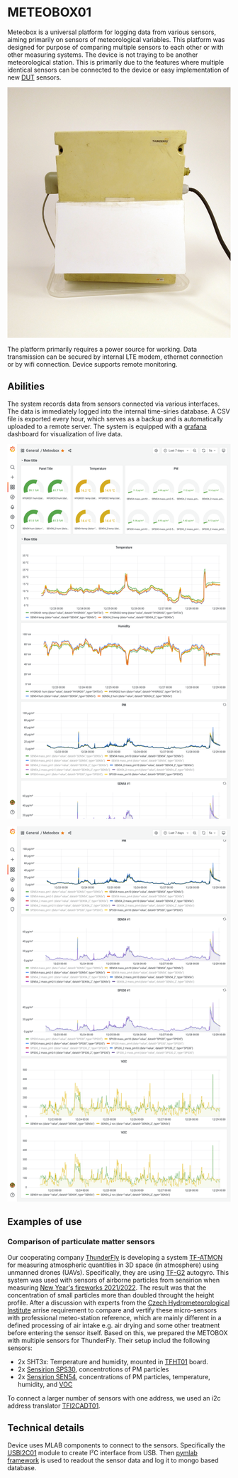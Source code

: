 # METEOBOX01
Meteobox is a universal platform for logging data from various sensors, aiming primarily on sensors of meteorological variables. This platform was designed for purpose of comparing multiple sensors to each other or with other measuring systems. The device is not traying to be another meteorological station.
This is primarily due to the features where multiple identical sensors can be connected to the device or easy implementation of new [DUT](https://en.wikipedia.org/wiki/Device_under_test) sensors.

![METEOBOX01 case](/doc/img/METEOBOX01.jpg)

The platform primarily requires a power source for working. Data transmission can be secured by internal LTE modem, ethernet connection or by wifi connection. Device supports remote monitoring.

## Abilities
The system records data from sensors connected via various interfaces. The data is immediately logged into the internal time-siries database. A CSV file is exported every hour, which serves as a backup and is automatically uploaded to a remote server. The system is equipped with a [grafana](https://grafana.com/) dashboard for visualization of live data.

![METEOBOX01 dashboard](/doc/img/grafana_dashboard1.png)

![METEOBOX01 dashboard 2](/doc/img/grafana_dashboard2.png)

## Examples of use

### Comparison of particulate matter sensors

Our cooperating company [ThunderFly](https://www.thunderfly.cz) is developing a system [TF-ATMON](https://www.thunderfly.cz/tf-atmon.html) for measuring atmospheric quantities in 3D space (in atmosphere) using unmanned drones (UAVs). Specifically, they are using [TF-G2](https://github.com/ThunderFly-aerospace/TF-G2/) autogyro. This system was used with sensors of airborne particles from sensirion when measuring [New Year's fireworks 2021/2022](https://www.thunderfly.cz/tf-atmon/ThunderFly_PressRelease_MereniZnecisteniAtmosferyZpusobeneNovorocnimiOhnostroji.pdf). The result was that the concentration of small particles more than doubled throught the height profile. After a discussion with experts from the [Czech Hydrometeorological Institute](https://www.chmi.cz/) arrise requirement to compare and vertify these micro-sensors with professional meteo-station reference, which are mainly different in a defined processing of air intake e.g. air drying and some other treatment before entering the sensor itself. Based on this, we prepared the METOBOX with multiple sensors for ThunderFly. Their setup includ the following sensors:

 * 2x SHT3x: Temperature and humidity, mounted in [TFHT01](https://github.com/ThunderFly-aerospace/TFHT01) board.
 * 2x [Sensirion SPS30](https://sensirion.com/products/catalog/SPS30/), concentrotions of PM particles
 * 2x [Sensirion SEN54](https://sensirion.com/products/catalog/SEN54/), concentrations of PM particles, temperature, humidity, and [VOC](https://en.wikipedia.org/wiki/Volatile_organic_compound)

To connect a larger number of sensors with one address, we used an i2c address translator [TFI2CADT01](https://github.com/ThunderFly-aerospace/TFI2CADT01).

## Technical details

Device uses MLAB components to connect to the sensors. Specifically the [USBI2C01](https://github.com/mlab-modules/USBI2C01) module to create I²C interface from USB. Then [pymlab framework](https://github.com/MLAB-project/pymlab/tree/dev/examples/mongolog) is used to readout the sensor data and log it to mongo based database.
